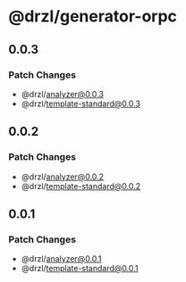 # @drzl/generator-orpc

## 0.0.3

### Patch Changes

- @drzl/analyzer@0.0.3
- @drzl/template-standard@0.0.3

## 0.0.2

### Patch Changes

- @drzl/analyzer@0.0.2
- @drzl/template-standard@0.0.2

## 0.0.1

### Patch Changes

- @drzl/analyzer@0.0.1
- @drzl/template-standard@0.0.1
